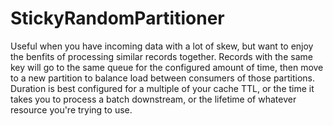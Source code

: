 # StickyRandomPartitioner

Useful when you have incoming data with a lot of skew, but want to enjoy the benfits of processing similar records together.
Records with the same key will go to the same queue for the configured amount of time, then move to a new partition to balance load between consumers of those partitions.
Duration is best configured for a multiple of your cache TTL, or the time it takes you to process a batch downstream, or the lifetime of whatever resource you're trying to use.
